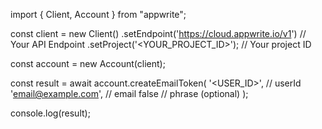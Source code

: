 import { Client, Account } from "appwrite";

const client = new Client()
    .setEndpoint('https://cloud.appwrite.io/v1') // Your API Endpoint
    .setProject('<YOUR_PROJECT_ID>'); // Your project ID

const account = new Account(client);

const result = await account.createEmailToken(
    '<USER_ID>', // userId
    'email@example.com', // email
    false // phrase (optional)
);

console.log(result);
